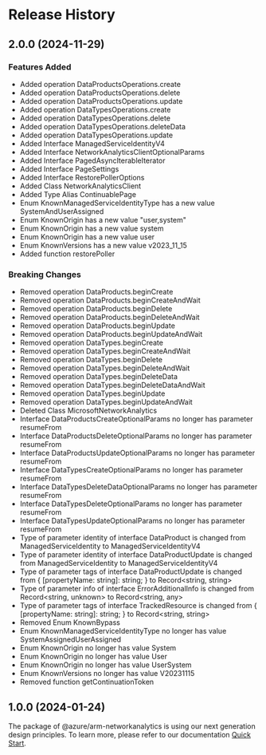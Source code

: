 # Release History
    
## 2.0.0 (2024-11-29)
    
### Features Added

  - Added operation DataProductsOperations.create
  - Added operation DataProductsOperations.delete
  - Added operation DataProductsOperations.update
  - Added operation DataTypesOperations.create
  - Added operation DataTypesOperations.delete
  - Added operation DataTypesOperations.deleteData
  - Added operation DataTypesOperations.update
  - Added Interface ManagedServiceIdentityV4
  - Added Interface NetworkAnalyticsClientOptionalParams
  - Added Interface PagedAsyncIterableIterator
  - Added Interface PageSettings
  - Added Interface RestorePollerOptions
  - Added Class NetworkAnalyticsClient
  - Added Type Alias ContinuablePage
  - Enum KnownManagedServiceIdentityType has a new value SystemAndUserAssigned
  - Enum KnownOrigin has a new value "user,system"
  - Enum KnownOrigin has a new value system
  - Enum KnownOrigin has a new value user
  - Enum KnownVersions has a new value v2023_11_15
  - Added function restorePoller

### Breaking Changes

  - Removed operation DataProducts.beginCreate
  - Removed operation DataProducts.beginCreateAndWait
  - Removed operation DataProducts.beginDelete
  - Removed operation DataProducts.beginDeleteAndWait
  - Removed operation DataProducts.beginUpdate
  - Removed operation DataProducts.beginUpdateAndWait
  - Removed operation DataTypes.beginCreate
  - Removed operation DataTypes.beginCreateAndWait
  - Removed operation DataTypes.beginDelete
  - Removed operation DataTypes.beginDeleteAndWait
  - Removed operation DataTypes.beginDeleteData
  - Removed operation DataTypes.beginDeleteDataAndWait
  - Removed operation DataTypes.beginUpdate
  - Removed operation DataTypes.beginUpdateAndWait
  - Deleted Class MicrosoftNetworkAnalytics
  - Interface DataProductsCreateOptionalParams no longer has parameter resumeFrom
  - Interface DataProductsDeleteOptionalParams no longer has parameter resumeFrom
  - Interface DataProductsUpdateOptionalParams no longer has parameter resumeFrom
  - Interface DataTypesCreateOptionalParams no longer has parameter resumeFrom
  - Interface DataTypesDeleteDataOptionalParams no longer has parameter resumeFrom
  - Interface DataTypesDeleteOptionalParams no longer has parameter resumeFrom
  - Interface DataTypesUpdateOptionalParams no longer has parameter resumeFrom
  - Type of parameter identity of interface DataProduct is changed from ManagedServiceIdentity to ManagedServiceIdentityV4
  - Type of parameter identity of interface DataProductUpdate is changed from ManagedServiceIdentity to ManagedServiceIdentityV4
  - Type of parameter tags of interface DataProductUpdate is changed from {
        [propertyName: string]: string;
    } to Record<string, string>
  - Type of parameter info of interface ErrorAdditionalInfo is changed from Record<string, unknown> to Record<string, any>
  - Type of parameter tags of interface TrackedResource is changed from {
        [propertyName: string]: string;
    } to Record<string, string>
  - Removed Enum KnownBypass
  - Enum KnownManagedServiceIdentityType no longer has value SystemAssignedUserAssigned
  - Enum KnownOrigin no longer has value System
  - Enum KnownOrigin no longer has value User
  - Enum KnownOrigin no longer has value UserSystem
  - Enum KnownVersions no longer has value V20231115
  - Removed function getContinuationToken
    
    
## 1.0.0 (2024-01-24)

The package of @azure/arm-networkanalytics is using our next generation design principles. To learn more, please refer to our documentation [Quick Start](https://aka.ms/azsdk/js/mgmt/quickstart).
